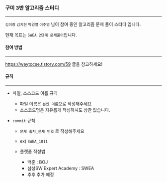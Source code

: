 ### 구미 3반 알고리즘 스터디

---

`김이랑` `김지현` `박경열` `이주영` 님이 참여 중인 알고리즘 문제 풀이 스터디 입니다.

현재 목표는 `SWEA 2단계 문제풀이`입니다.



#### 참여 방법

---

https://waytocse.tistory.com/59 글을 참고하세요!



#### 규칙

---

- 파일, 소스코드 이름 규칙

  - 파일 이름은 `본인 이름`으로 작성해주세요
  - 소스코드명은 자유롭게 작성하셔도 상관 없습니다.

- `commit` 규칙

  - `문제 출처_문제 번호` 로 작성해주세요

  - ex) `SWEA_1011`

  - 플랫폼 작성법

    - 백준 : BOJ
    - 삼성SW Expert Academy : SWEA
    - 추후 추가 예정

    